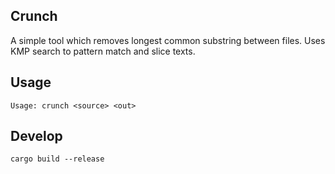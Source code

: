 ## Crunch

A simple tool which removes longest common substring between files.
Uses KMP search to pattern match and slice texts.

## Usage

```
Usage: crunch <source> <out>
```

## Develop

```
cargo build --release
```
